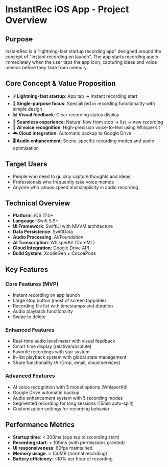 # InstantRec iOS App - Project Overview

## Purpose
InstantRec is a "lightning-fast startup recording app" designed around the concept of "instant recording on launch". The app starts recording audio immediately when the user taps the app icon, capturing ideas and voice memos before they fade from memory.

## Core Concept & Value Proposition
- **⚡ Lightning-fast startup**: App tap → instant recording start
- **🎯 Single-purpose focus**: Specialized in recording functionality with simple design
- **📊 Visual feedback**: Clear recording status display
- **🔄 Seamless experience**: Natural flow from stop → list → new recording
- **🤖 AI voice recognition**: High-precision voice-to-text using WhisperKit
- **☁️ Cloud integration**: Automatic backup to Google Drive
- **🎚️ Audio enhancement**: Scene-specific recording modes and audio optimization

## Target Users
- People who need to quickly capture thoughts and ideas
- Professionals who frequently take voice memos
- Anyone who values speed and simplicity in audio recording

## Technical Overview
- **Platform**: iOS 17.0+
- **Language**: Swift 5.9+
- **UI Framework**: SwiftUI with MVVM architecture
- **Data Persistence**: SwiftData
- **Audio Processing**: AVFoundation
- **AI Transcription**: WhisperKit (CoreML)
- **Cloud Integration**: Google Drive API
- **Build System**: XcodeGen + CocoaPods

## Key Features
### Core Features (MVP)
- Instant recording on app launch
- Large stop button (most of screen tappable)
- Recording file list with timestamps and duration
- Audio playback functionality
- Swipe to delete

### Enhanced Features
- Real-time audio level meter with visual feedback
- Smart time display (relative/absolute)
- Favorite recordings with star system
- In-list playback system with global state management
- Share functionality (AirDrop, email, cloud services)

### Advanced Features
- AI voice recognition with 5 model options (WhisperKit)
- Google Drive automatic backup
- Audio enhancement system with 5 recording modes
- Segmented recording for long sessions (15min auto-split)
- Customization settings for recording behavior

## Performance Metrics
- **Startup time**: < 300ms (app tap to recording start)
- **Recording start**: < 100ms (with permissions granted)
- **UI responsiveness**: 60fps maintained
- **Memory usage**: < 150MB (normal recording)
- **Battery efficiency**: ~10% per hour of recording